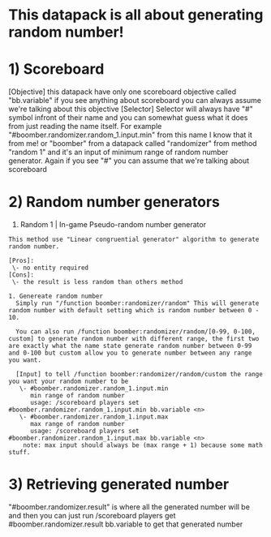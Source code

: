 # This datapack is all about generating random number!

# 1) Scoreboard
  [Objective]
    this datapack have only one scoreboard objective called "bb.variable" if you see anything about scoreboard you can always assume we're talking about this objective
  [Selector]
    Selector will always have "#" symbol infront of their name and you can somewhat guess what it does from just reading the name itself. 
    For example "#boomber.randomizer.random_1.input.min" from this name I know that it from me! or "boomber" from a datapack called "randomizer" from method "random 1" and it's an input of minimum range of random number generator.
    Again if you see "#" you can assume that we're talking about scoreboard

# 2) Random number generators
  1. Random 1 \| In-game Pseudo-random number generator
  
    This method use "Linear congruential generator" algorithm to generate random number.
	
    [Pros]:	
     \- no entity required
    [Cons]:
     \- the result is less random than others method

    1. Genereate random number
	  Simply run "/function boomber:randomizer/random" This will generate random number with default setting which is random number between 0 - 10.

      You can also run /function boomber:randomizer/random/[0-99, 0-100, custom] to generate random number with different range, the first two are exactly what the name state generate random number between 0-99 and 0-100 but custom allow you to generate number between any range you want.

      [Input] to tell /function boomber:randomizer/random/custom the range you want your random number to be
       \- #boomber.randomizer.random_1.input.min
          min range of random number
          usage: /scoreboard players set #boomber.randomizer.random_1.input.min bb.variable <n>
       \- #boomber.randomizer.random_1.input.max
          max range of random number
          usage: /scoreboard players set #boomber.randomizer.random_1.input.max bb.variable <n>
        note: max input should always be (max range + 1) because some math stuff.

# 3) Retrieving generated number
  "#boomber.randomizer.result" is where all the generated number will be and then you can just run /scoreboard players get #boomber.randomizer.result bb.variable to get that generated number